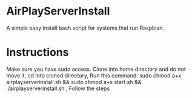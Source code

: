 # AirPlayServerInstall
A simple easy install bash script for systems that run Raspbian.
# Instructions
Make sure you have sudo access.
Clone into home directory and do not move it,
 cd Into cloned directory,
 Run this command: sudo chmod a+x airplayserverinstall.sh && sudo chmod a+x start.sh && ./airplayserverinstall.sh ,
 Follow the steps

